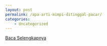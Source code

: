 ```yaml
---
layout: post
permalink: /apa-arti-mimpi-ditinggal-pacar/
categories:
    - Uncategorized
---
```


[Baca Selengkapnya](/10)